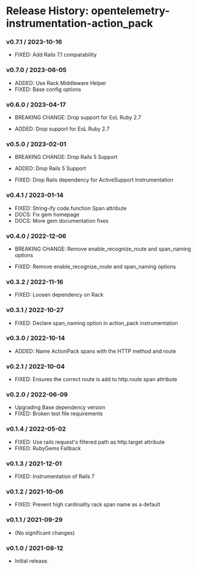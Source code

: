 # Release History: opentelemetry-instrumentation-action_pack

### v0.7.1 / 2023-10-16

* FIXED: Add Rails 7.1 compatability

### v0.7.0 / 2023-06-05

* ADDED: Use Rack Middleware Helper
* FIXED: Base config options 

### v0.6.0 / 2023-04-17

* BREAKING CHANGE: Drop support for EoL Ruby 2.7

* ADDED: Drop support for EoL Ruby 2.7 

### v0.5.0 / 2023-02-01

* BREAKING CHANGE: Drop Rails 5 Support 

* ADDED: Drop Rails 5 Support 
* FIXED: Drop Rails dependency for ActiveSupport Instrumentation 

### v0.4.1 / 2023-01-14

* FIXED: String-ify code.function Span attribute
* DOCS: Fix gem homepage 
* DOCS: More gem documentation fixes 

### v0.4.0 / 2022-12-06

* BREAKING CHANGE: Remove enable_recognize_route and span_naming options 

* FIXED: Remove enable_recognize_route and span_naming options 

### v0.3.2 / 2022-11-16

* FIXED: Loosen dependency on Rack

### v0.3.1 / 2022-10-27

* FIXED: Declare span_naming option in action_pack instrumentation

### v0.3.0 / 2022-10-14

* ADDED: Name ActionPack spans with the HTTP method and route 

### v0.2.1 / 2022-10-04

* FIXED: Ensures the correct route is add to http.route span attribute 

### v0.2.0 / 2022-06-09

* Upgrading Base dependency version
* FIXED: Broken test file requirements 

### v0.1.4 / 2022-05-02

* FIXED: Use rails request's filtered path as http.target attribute 
* FIXED: RubyGems Fallback 

### v0.1.3 / 2021-12-01

* FIXED: Instrumentation of Rails 7 

### v0.1.2 / 2021-10-06

* FIXED: Prevent high cardinality rack span name as a default 

### v0.1.1 / 2021-09-29

* (No significant changes)

### v0.1.0 / 2021-08-12

* Initial release.
